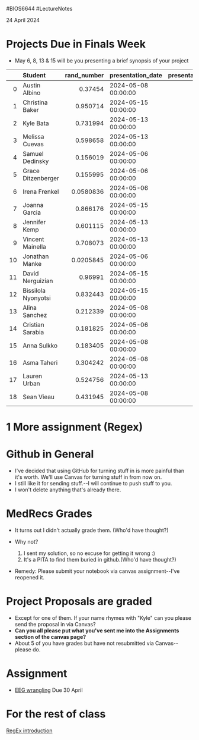 #BIOS6644
#LectureNotes

24 April  2024

# Projects Due in Finals Week
- May 6, 8, 13 & 15 will be you presenting a brief synopsis of your project 

|    | Student             |   rand_number | presentation_date   |   presentation_slot |
|---:|:--------------------|--------------:|:--------------------|--------------------:|
|  0 | Austin Albino       |     0.37454   | 2024-05-08 00:00:00 |                   4 |
|  1 | Christina Baker     |     0.950714  | 2024-05-15 00:00:00 |                   3 |
|  2 | Kyle Bata           |     0.731994  | 2024-05-13 00:00:00 |                   5 |
|  3 | Melissa Cuevas      |     0.598658  | 2024-05-13 00:00:00 |                   2 |
|  4 | Samuel Dedinsky     |     0.156019  | 2024-05-06 00:00:00 |                   4 |
|  5 | Grace Ditzenberger  |     0.155995  | 2024-05-06 00:00:00 |                   3 |
|  6 | Irena Frenkel       |     0.0580836 | 2024-05-06 00:00:00 |                   2 |
|  7 | Joanna Garcia       |     0.866176  | 2024-05-15 00:00:00 |                   2 |
|  8 | Jennifer Kemp       |     0.601115  | 2024-05-13 00:00:00 |                   3 |
|  9 | Vincent Mainella    |     0.708073  | 2024-05-13 00:00:00 |                   4 |
| 10 | Jonathan Manke      |     0.0205845 | 2024-05-06 00:00:00 |                   1 |
| 11 | David Nerguizian    |     0.96991   | 2024-05-15 00:00:00 |                   4 |
| 12 | Bissilola Nyonyotsi |     0.832443  | 2024-05-15 00:00:00 |                   1 |
| 13 | Alina Sanchez       |     0.212339  | 2024-05-08 00:00:00 |                   2 |
| 14 | Cristian Sarabia    |     0.181825  | 2024-05-06 00:00:00 |                   5 |
| 15 | Anna Sulkko         |     0.183405  | 2024-05-08 00:00:00 |                   1 |
| 16 | Asma Taheri         |     0.304242  | 2024-05-08 00:00:00 |                   3 |
| 17 | Lauren Urban        |     0.524756  | 2024-05-13 00:00:00 |                   1 |
| 18 | Sean Vieau          |     0.431945  | 2024-05-08 00:00:00 |                   5 |

# 1 More assignment (Regex)

# Github in General
* I've decided that using GitHub for turning stuff in is more painful than it's worth.  We'll use Canvas for turning stuff in from now on.
* I still like it for sending stuff.--I will continue to push stuff to you.
* I won't delete anything that's already there.

# MedRecs Grades
- It turns out I didn't actually grade them.  (Who'd have thought?)
- Why not?  
	1. I sent my solution, so no excuse for getting it wrong :)
	2. It's a PITA to find them buried in github.(Who'd have thought?)
	
- Remedy:  Please submit your notebook via canvas assignment--I've reopened it.


# Project Proposals are graded
- Except for one of them.  If your name rhymes with "Kyle" can you please send the proposal in via Canvas?
- **Can you all please put what you've sent me into the Assignments section of the canvas page?**   
- About 5 of you have grades but have not resubmitted via Canvas--please do.

#  Assignment
- [EEG wrangling](https://ucdenver.instructure.com/courses/533986/assignments/1715961)  Due 30 April
# For the rest of class
[RegEx introduction](https://github.com/BIOS6644/BIOS6644_Spring_2024/blob/main/Modules/Module_2/JamesKing_BIOS6644_RegEx_Intro_Teachers.ipynb)

